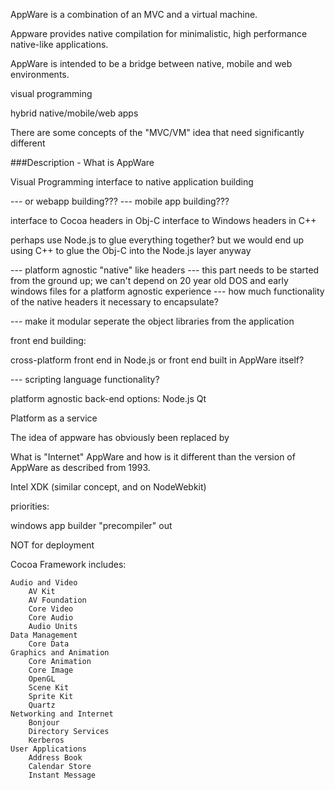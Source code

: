 
<!-- ************************************************************

                   __          __            
     /\            \ \        / /            
    /  \   _ __  _ _\ \  /\  / /_ _ _ __ ___ 
   / /\ \ | '_ \| '_ \ \/  \/ / _` | '__/ _ \
  / ____ \| |_) | |_) \  /\  / (_| | | |  __/
 /_/    \_\ .__/| .__/ \/  \/ \__,_|_|  \___|
          | |   | |                          
          |_|   |_|                          

************************************************************ -->

AppWare is a combination of an MVC and a virtual machine.

Appware provides native compilation for minimalistic, high performance native-like applications.

AppWare is intended to be a bridge between native, mobile and web environments.

visual programming

hybrid native/mobile/web apps


<!-- ******************************** -->

There are some concepts of the "MVC/VM" idea that need significantly different 

###Description - What is AppWare

Visual Programming interface to native application building

--- or webapp building???
--- mobile app building???

interface to Cocoa headers in Obj-C
interface to Windows headers in C++

perhaps use Node.js to glue everything together?
	but we would end up using C++ to glue the Obj-C into the Node.js layer anyway

--- platform agnostic "native" like headers
--- this part needs to be started from the ground up; we can't depend on 20 year old DOS and early windows files for a platform agnostic experience
--- how much functionality of the native headers it necessary to encapsulate?

--- make it modular
		seperate the object libraries from the application


front end building:

cross-platform front end in Node.js or front end built in AppWare itself?

--- scripting language functionality?


platform agnostic back-end options:
	Node.js
	Qt











Platform as a service

The idea of appware has obviously been replaced by 

What is "Internet" AppWare and how is it different than the version of AppWare as described from 1993.

Intel XDK (similar concept, and on NodeWebkit)

priorities:

windows app builder "precompiler" out

NOT for deployment


<!-- 
disolve the difference between "domain" and apps

First thing to Open Source

keep the "shell" closed source until ready, but open source the object libraries

UniNav? similarly ambitious concept for being able to visually explore virtually any database
organizing information entities into taxonomy
user relationship
risomatic?
relational

conceptual relationships???

purist version of the hyperlink idea (!?!?!)


 -->

Cocoa Framework includes:

	Audio and Video
		AV Kit
		AV Foundation
		Core Video
		Core Audio
		Audio Units
	Data Management
		Core Data
	Graphics and Animation
		Core Animation
		Core Image
		OpenGL
		Scene Kit
		Sprite Kit
		Quartz
	Networking and Internet
		Bonjour
		Directory Services
		Kerberos
	User Applications
		Address Book
		Calendar Store
		Instant Message

